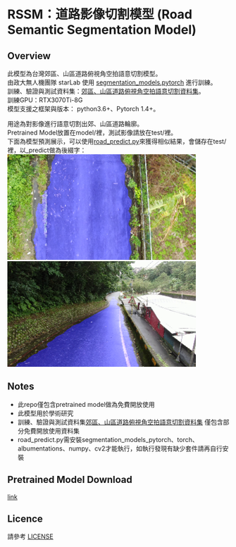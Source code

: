 # RSSM：道路影像切割模型 (Road Semantic Segmentation Model)

## Overview
此模型為台灣郊區、山區道路俯視角空拍語意切割模型。  
由政大無人機團隊 starLab 使用 [segmentation_models.pytorch](https://github.com/qubvel/segmentation_models.pytorch "link") 進行訓練。  
訓練、驗證與測試資料集：[郊區、山區道路俯視角空拍語意切割資料集](https://github.com/nccudrone/SMRAVSSD "link")。  
訓練GPU：RTX3070Ti-8G  
模型支援之框架與版本： python3.6+、Pytorch 1.4+。  

用途為對影像進行語意切割出郊、山區道路輪廓。  
Pretrained Model放置在model/裡，測試影像請放在test/裡。  
下面為模型預測展示，可以使用[road_predict.py](https://github.com/nccudrone/RSSM/blob/main/road_predict.py "link")來獲得相似結果，會儲存在test/裡，以_predict做為後綴字：  
<img src="https://github.com/nccudrone/RSSM/blob/main/image/segm1.png" width="428" height="240"/>  
<img src="https://github.com/nccudrone/RSSM/blob/main/image/segm2.png" width="428" height="240"/><br/>
## Notes
* 此repo僅包含pretrained model做為免費開放使用
* 此模型用於學術研究
* 訓練、驗證與測試資料集[郊區、山區道路俯視角空拍語意切割資料集](https://github.com/nccudrone/SMRAVSSD "link") 僅包含部分免費開放使用資料集
* road_predict.py需安裝segmentation_models_pytorch、torch、albumentations、numpy、cv2才能執行，如執行發現有缺少套件請再自行安裝
## Pretrained Model Download
[link](http://140.119.164.183:5000/sharing/WCMCj4Vs9 "link")
## Licence
請參考 [LICENSE](https://github.com/nccudrone/RSSM/blob/main/LICENSE "link")
